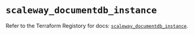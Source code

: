 # `scaleway_documentdb_instance`

Refer to the Terraform Registory for docs: [`scaleway_documentdb_instance`](https://registry.terraform.io/providers/scaleway/scaleway/2.39.0/docs/resources/documentdb_instance).
